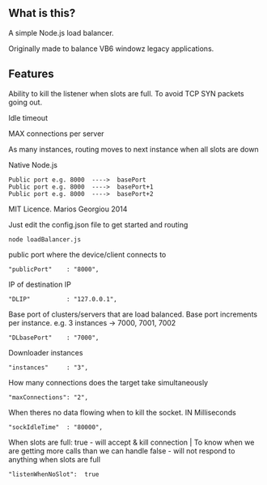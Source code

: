 
What is this?
------------

A simple Node.js load balancer.

Originally made to balance VB6 windowz legacy applications.

Features
-----------

Ability to kill the listener when slots are full. To avoid TCP SYN packets going out.

Idle timeout

MAX connections per server

As many instances, routing moves to next instance when all slots are down

Native Node.js


    Public port e.g. 8000  ---->  basePort
    Public port e.g. 8000  ---->  basePort+1
    Public port e.g. 8000  ---->  basePort+2


MIT Licence. Marios Georgiou 2014




Just edit the config.json file to get started and routing

    node loadBalancer.js


public port where the device/client connects to

    "publicPort" 	: "8000",

IP of destination IP

    "DLIP"			: "127.0.0.1",

Base port of clusters/servers that are load balanced. Base port increments per instance.
e.g. 3 instances -> 7000, 7001, 7002

    "DLbasePort" 	: "7000",

Downloader instances

    "instances"	 	: "3",

How many connections does the target take simultaneously

    "maxConnections": "2",

When theres no data flowing when to kill the socket. IN Milliseconds

    "sockIdleTime"  : "80000",

When slots are full:
true  - will accept & kill connection | To know when we are getting more calls than we can handle
false - will not respond to anything when slots are full

    "listenWhenNoSlot":  true

